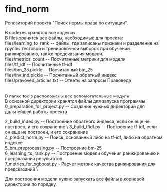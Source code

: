 # find_norm
Репозиторий проекта "Поиск нормы права по ситуации".

В codexes хранятся все кодексы. \
В files хранятся все файлы, необходимые для проекта:\
files/learning_to_rank -- файлы, где записаны признаки 
и разделение на группы тестовой и тренировочной выборок при обучении ранжированию, также предсказания модели. \
files/metrics_count --  Посчитанные метрики для модели \
files/tf_idf --  Посчитанные tf-idf \
files/bm_25.pickle -- Посчитанный bm_25 \
files/inv_ind.pickle -- Посчитанный обратный индекс
files/pravoved_articles.txt -- Ответы на запросы Правоведа \
\
\
В папке tools расположены все вспомогательные модули \
В основной директории хранятся файлы для запуска программы \
0_preparation_for_project.py -- Создание нужных директорий для дальнейшей работы проекта 

2_build_index.py -- Построение обратного индекса, если он еще не построен, и его сохранение \ 
3_build_tfidf.py --  Построение tf-idf, если он еще не построен, и его сохранение \
4_predict_norm.py -- Поиск, основанный либо на tf-idf, либо на обратном индексе \
5_bm_preprocessing.py -- Построение bm-25 \
6_learning_to_rank.py -- Построение модели обучения ранжированию и предсказания результатов \
7_metrics_for_xgboost.py - Расчет метрик качества ранжирования для предсказаний \ 


Для построения модели нужно запускать все файлы в корневой директории по порядку. 
